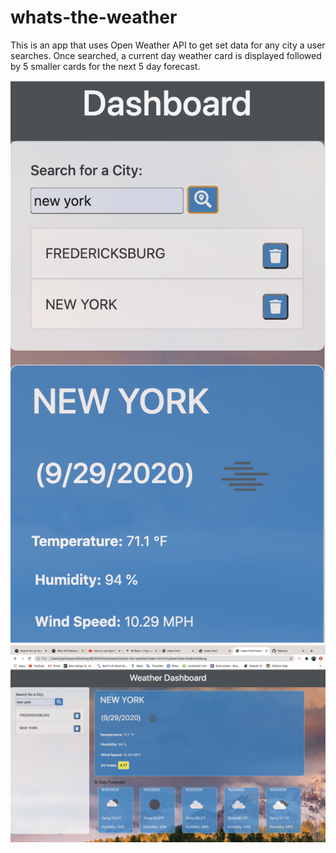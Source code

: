 # whats-the-weather
This is an app that uses Open Weather API to get set data for any city a user searches. Once searched, a current day weather card is displayed followed by 5 smaller cards for the next 5 day forecast. 

<img src="images/Screen Shot 2020-09-29 at 11.50.02 PM.png">
<img src="images/Screen Shot 2020-09-29 at 11.50.12 PM.png">